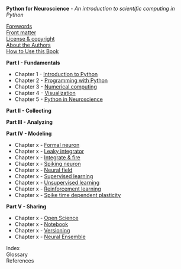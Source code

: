 **Python for Neuroscience** - *An introduction to scientific computing in Python*  

[Forewords](#)  
[Front matter](#)  
[License & copyright](#)  
[About the Authors](about.md)  
[How to Use this Book]()  

**Part I - Fundamentals**

* Chapter 1 - [Introduction to Python](#)
* Chapter 2 - [Programming with Python](#)
* Chapter 3 - [Numerical computing](#)
* Chapter 4 - [Visualization](#)
* Chapter 5 - [Python in Neuroscience](#)

**Part II - Collecting**

**Part III - Analyzing**

**Part IV - Modeling**

* Chapter x - [Formal neuron](#)
* Chapter x - [Leaky integrator](#)
* Chapter x - [Integrate & fire](#)
* Chapter x - [Spiking neuron](#)
* Chapter x - [Neural field](#)
* Chapter x - [Supervised learning](#)
* Chapter x - [Unsupervised learning](#)
* Chapter x - [Reinforcement learning](#)
* Chapter x - [Spike time dependent plasticity](#)

**Part V - Sharing**

* Chapter x - [Open Science](#)
* Chapter x - [Notebook](#)
* Chapter x - [Versioning](#)
* Chapter x - [Neural Ensemble](#)

Index  
Glossary  
References  
